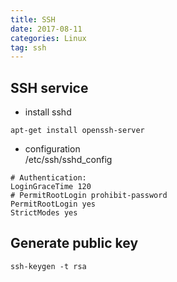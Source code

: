 ```yaml
---
title: SSH
date: 2017-08-11 
categories: Linux
tag: ssh 
---
```


## SSH service 
* install sshd 
```
apt-get install openssh-server
```
* configuration    
/etc/ssh/sshd_config
```
# Authentication:
LoginGraceTime 120
# PermitRootLogin prohibit-password
PermitRootLogin yes
StrictModes yes
```
<!--more-->

## Generate public key 
```
ssh-keygen -t rsa
```